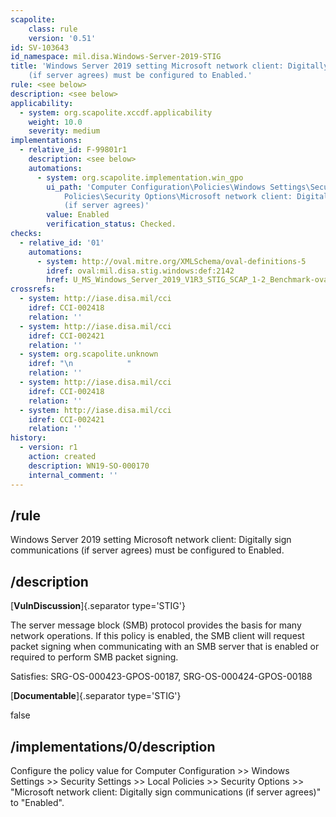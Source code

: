 ```yaml
---
scapolite:
    class: rule
    version: '0.51'
id: SV-103643
id_namespace: mil.disa.Windows-Server-2019-STIG
title: 'Windows Server 2019 setting Microsoft network client: Digitally sign communications
    (if server agrees) must be configured to Enabled.'
rule: <see below>
description: <see below>
applicability:
  - system: org.scapolite.xccdf.applicability
    weight: 10.0
    severity: medium
implementations:
  - relative_id: F-99801r1
    description: <see below>
    automations:
      - system: org.scapolite.implementation.win_gpo
        ui_path: 'Computer Configuration\Policies\Windows Settings\Security Settings\Local
            Policies\Security Options\Microsoft network client: Digitally sign communications
            (if server agrees)'
        value: Enabled
        verification_status: Checked.
checks:
  - relative_id: '01'
    automations:
      - system: http://oval.mitre.org/XMLSchema/oval-definitions-5
        idref: oval:mil.disa.stig.windows:def:2142
        href: U_MS_Windows_Server_2019_V1R3_STIG_SCAP_1-2_Benchmark-oval.xml
crossrefs:
  - system: http://iase.disa.mil/cci
    idref: CCI-002418
    relation: ''
  - system: http://iase.disa.mil/cci
    idref: CCI-002421
    relation: ''
  - system: org.scapolite.unknown
    idref: "\n            "
    relation: ''
  - system: http://iase.disa.mil/cci
    idref: CCI-002418
    relation: ''
  - system: http://iase.disa.mil/cci
    idref: CCI-002421
    relation: ''
history:
  - version: r1
    action: created
    description: WN19-SO-000170
    internal_comment: ''
---
```



## /rule

Windows Server 2019 setting Microsoft network client: Digitally sign communications (if server agrees) must be configured to Enabled.

## /description

[**VulnDiscussion**]{.separator type='STIG'}

The server message block (SMB) protocol provides the basis for many network operations. If this policy is enabled, the SMB client will request packet signing when communicating with an SMB server that is enabled or required to perform SMB packet signing.

Satisfies: SRG-OS-000423-GPOS-00187, SRG-OS-000424-GPOS-00188

[**Documentable**]{.separator type='STIG'}

false

## /implementations/0/description

Configure the policy value for Computer Configuration >> Windows Settings >> Security Settings >> Local Policies >> Security Options >> "Microsoft network client: Digitally sign communications (if server agrees)" to "Enabled".

